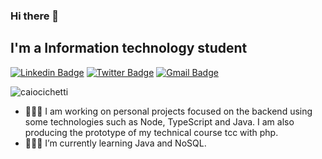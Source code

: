 ### Hi there 👋

<!--
**caiocichetti/caiocichetti** is a ✨ _special_ ✨ repository because its `README.md` (this file) appears on your GitHub profile. -->

## I'm a Information technology student


[![Linkedin Badge](https://img.shields.io/badge/-LinkedIn-blue?style=for-the-badge&logo=Linkedin&logoColor=white&link=https:https://www.linkedin.com/in/caio-antonio-cichetti-roberto/)](https://www.linkedin.com/in/caio-antonio-cichetti-roberto/)
[![Twitter Badge](https://img.shields.io/badge/-Twitter-1ca0f1?style=for-the-badge&labelColor=1ca0f1&logo=twitter&logoColor=white&link=https://twitter.com/CaioCichetti)](https://twitter.com/CaioCichetti)
[![Gmail Badge](https://img.shields.io/badge/-Gmail-c14438?style=for-the-badge&logo=Gmail&logoColor=white&link=mailto:caiocichetti08@gmail.com)](mailto:caiocichetti08@gmail.com)
<p align="left"> <img src="https://komarev.com/ghpvc/?username=caiocichetti" alt="caiocichetti" /> </p>

- 👨🏻‍🔧 I am working on personal projects focused on the backend using some technologies such as Node, TypeScript and Java. I am also producing the prototype of my technical course tcc with php.
- 👨🏻‍💻 I’m currently learning Java and NoSQL.
